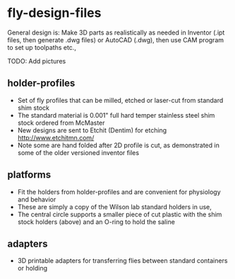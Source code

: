 fly-design-files
============================================
General design is: Make 3D parts as realistically as needed in Inventor (.ipt files, then generate .dwg files) or AutoCAD (.dwg), then use CAM program to set up toolpaths etc.,

TODO: Add pictures

## holder-profiles
* Set of fly profiles that can be milled, etched or laser-cut from standard shim stock 
* The standard material is 0.001" full hard temper stainless steel shim stock ordered from McMaster
* New designs are sent to Etchit (Dentim) for etching http://www.etchitmn.com/
* Note some are hand folded after 2D profile is cut, as demonstrated in some of the older versioned inventor files

## platforms
* Fit the holders from holder-profiles and are convenient for physiology and behavior
* These are simply a copy of the Wilson lab standard holders in use,
* The central circle supports a smaller piece of cut plastic with the shim stock holders (above) and an O-ring to hold the saline

## adapters
* 3D printable adapters for transferring flies between standard containers or holding
